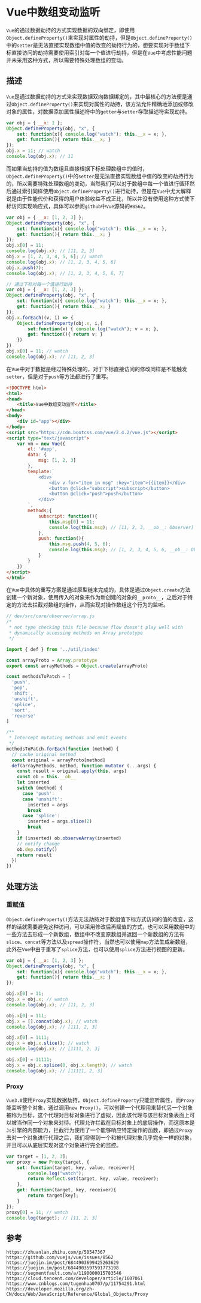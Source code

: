# Vue中数组变动监听
`Vue`的通过数据劫持的方式实现数据的双向绑定，即使用`Object.defineProperty()`来实现对属性的劫持，但是`Object.defineProperty()`中的`setter`是无法直接实现数组中值的改变的劫持行为的，想要实现对于数组下标直接访问的劫持需要使用索引对每一个值进行劫持，但是在`Vue`中考虑性能问题并未采用这种方式，所以需要特殊处理数组的变动。

## 描述
`Vue`是通过数据劫持的方式来实现数据双向数据绑定的，其中最核心的方法便是通过`Object.defineProperty()`来实现对属性的劫持，该方法允许精确地添加或修改对象的属性，对数据添加属性描述符中的`getter`与`setter`存取描述符实现劫持。

```javascript
var obj = { __x: 1 };
Object.defineProperty(obj, "x", {
    set: function(x){ console.log("watch"); this.__x = x; },
    get: function(){ return this.__x; }
});
obj.x = 11; // watch
console.log(obj.x); // 11
```

而如果当劫持的值为数组且直接根据下标处理数组中的值时，`Object.defineProperty()`中的`setter`是无法直接实现数组中值的改变的劫持行为的，所以需要特殊处理数组的变动，当然我们可以对于数组中每一个值进行循环然后通过索引同样使用`Object.defineProperty()`进行劫持，但是在`Vue`中尤大解释说是由于性能代价和获得的用户体验收益不成正比，所以并没有使用这种方式使下标访问实现响应式，具体可以参阅`github`中`Vue`源码的`#8562`。

```javascript
var obj = { __x: [1, 2, 3] };
Object.defineProperty(obj, "x", {
    set: function(x){ console.log("watch"); this.__x = x; },
    get: function(){ return this.__x; }
});
obj.x[0] = 11;
console.log(obj.x); // [11, 2, 3]
obj.x = [1, 2, 3, 4, 5, 6]; // watch
console.log(obj.x); // [1, 2, 3, 4, 5, 6]
obj.x.push(7);
console.log(obj.x); // [1, 2, 3, 4, 5, 6, 7]
```

```javascript
// 通过下标对每一个值进行劫持
var obj = { __x: [1, 2, 3] };
Object.defineProperty(obj, "x", {
    set: function(x){ console.log("watch"); this.__x = x; },
    get: function(){ return this.__x; }
});
obj.x.forEach((v, i) => {
    Object.defineProperty(obj.x, i,{
        set:function(x) { console.log("watch"); v = x; },
        get: function(){ return v; }
    })
})
obj.x[0] = 11; // watch
console.log(obj.x); // [11, 2, 3]
```


在`Vue`中对于数据是经过特殊处理的，对于下标直接访问的修改同样是不能触发`setter`，但是对于`push`等方法都进行了重写。

```html
<!DOCTYPE html>
<html>
<head>
    <title>Vue中数组变动监听</title>
</head>
<body>
    <div id="app"></div>
</body>
<script src="https://cdn.bootcss.com/vue/2.4.2/vue.js"></script>
<script type="text/javascript">
    var vm = new Vue({
        el: '#app',
        data: {
            msg: [1, 2, 3]
        },
        template:`
            <div>
                <div v-for="item in msg" :key="item">{{item}}</div>
                <button @click="subscript">subscript</button>
                <button @click="push">push</button>
            </div>
        `,
        methods:{
            subscript: function(){
                this.msg[0] = 11;
                console.log(this.msg); // [11, 2, 3, __ob__: Observer]
            },
            push: function(){
                this.msg.push(4, 5, 6);
                console.log(this.msg); // [1, 2, 3, 4, 5, 6, __ob__: Observer]
            }
        }
    })
</script>
</html>
```

在`Vue`中具体的重写方案是通过原型链来完成的，具体是通过`Object.create`方法创建一个新对象，使用传入的对象来作为新创建的对象的`__proto__`，之后对于特定的方法去拦截对数组的操作，从而实现对操作数组这个行为的监听。

```javascript
// dev/src/core/observer/array.js
/*
 * not type checking this file because flow doesn't play well with
 * dynamically accessing methods on Array prototype
 */

import { def } from '../util/index'

const arrayProto = Array.prototype
export const arrayMethods = Object.create(arrayProto)

const methodsToPatch = [
  'push',
  'pop',
  'shift',
  'unshift',
  'splice',
  'sort',
  'reverse'
]

/**
 * Intercept mutating methods and emit events
 */
methodsToPatch.forEach(function (method) {
  // cache original method
  const original = arrayProto[method]
  def(arrayMethods, method, function mutator (...args) {
    const result = original.apply(this, args)
    const ob = this.__ob__
    let inserted
    switch (method) {
      case 'push':
      case 'unshift':
        inserted = args
        break
      case 'splice':
        inserted = args.slice(2)
        break
    }
    if (inserted) ob.observeArray(inserted)
    // notify change
    ob.dep.notify()
    return result
  })
})
```

## 处理方法


### 重赋值
`Object.defineProperty()`方法无法劫持对于数组值下标方式访问的值的改变，这样的话就需要避免这种访问，可以采用修改后再赋值的方式，也可以采用数组中的一些方法去形成一个新数组，数组中不改变原数组并返回一个新数组的方法有`slice`、`concat`等方法以及`spread`操作符，当然也可以使用`map`方法生成新数组，此外在`Vue`中由于重写了`splice`方法，也可以使用`splice`方法进行视图的更新。


```javascript
var obj = { __x: [1, 2, 3] };
Object.defineProperty(obj, "x", {
    set: function(x){ console.log("watch"); this.__x = x; },
    get: function(){ return this.__x; }
});

obj.x[0] = 11;
obj.x = obj.x; // watch
console.log(obj.x); // [11, 2, 3]

obj.x[0] = 111;
obj.x = [].concat(obj.x); // watch
console.log(obj.x); // [111, 2, 3]

obj.x[0] = 1111;
obj.x = obj.x.slice(); // watch
console.log(obj.x); // [1111, 2, 3]

obj.x[0] = 11111;
obj.x = obj.x.splice(0, obj.x.length); // watch
console.log(obj.x); // [11111, 2, 3]
```

### Proxy
`Vue3.0`使用`Proxy`实现数据劫持，`Object.defineProperty`只能监听属性，而`Proxy`能监听整个对象，通过调用`new Proxy()`，可以创建一个代理用来替代另一个对象被称为目标，这个代理对目标对象进行了虚拟，因此该代理与该目标对象表面上可以被当作同一个对象来对待。代理允许拦截在目标对象上的底层操作，而这原本是`Js`引擎的内部能力，拦截行为使用了一个能够响应特定操作的函数，即通过`Proxy`去对一个对象进行代理之后，我们将得到一个和被代理对象几乎完全一样的对象，并且可以从底层实现对这个对象进行完全的监控。

```javascript
var target = [1, 2, 3];
var proxy = new Proxy(target, {
    set: function(target, key, value, receiver){ 
        console.log("watch");
        return Reflect.set(target, key, value, receiver);
    },
    get: function(target, key, receiver){ 
        return target[key];
    }
});
proxy[0] = 11; // watch
console.log(target); // [11, 2, 3]
```





## 参考

```
https://zhuanlan.zhihu.com/p/50547367
https://github.com/vuejs/vue/issues/8562
https://juejin.im/post/6844903699425263629
https://juejin.im/post/6844903597591773198
https://segmentfault.com/a/1190000015783546
https://cloud.tencent.com/developer/article/1607061
https://www.cnblogs.com/tugenhua0707/p/11754291.html
https://developer.mozilla.org/zh-CN/docs/Web/JavaScript/Reference/Global_Objects/Proxy
```
